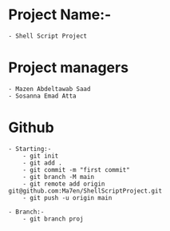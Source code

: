 # Project Name:-

    - Shell Script Project

# Project managers

    - Mazen Abdeltawab Saad
    - Sosanna Emad Atta

# Github

    - Starting:-
        - git init
        - git add .
        - git commit -m "first commit"
        - git branch -M main
        - git remote add origin git@github.com:Ma7en/ShellScriptProject.git
        - git push -u origin main

    - Branch:-
        - git branch proj
